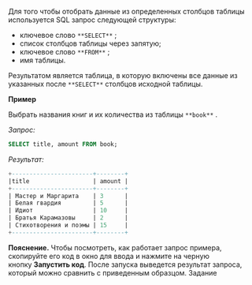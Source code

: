 
Для того чтобы отобрать данные из определенных столбцов таблицы используется SQL запрос следующей структуры: 

- ключевое слово `**SELECT**` ; 
- список столбцов таблицы через запятую; 
- ключевое слово `**FROM**` ; 
- имя таблицы.

Результатом является таблица, в которую включены все данные из указанных после `**SELECT**` столбцов исходной таблицы.

**Пример**

Выбрать названия книг и их количества из таблицы `**book**` .

_Запрос:_
```sql
SELECT title, amount FROM book;
```

_Результат:_
```sql
+-----------------------+--------+ 
|title                  | amount |
+-----------------------+--------+ 
| Мастер и Маргарита    | 3      | 
| Белая гвардия         | 5      | 
| Идиот                 | 10     | 
| Братья Карамазовы     | 2      | 
| Стихотворения и поэмы | 15     |
+-----------------------+--------+
```

**Пояснение.** Чтобы посмотреть, как работает запрос примера, скопируйте его код в окно для ввода и нажмите на черную кнопку **Запустить код**. После запуска выведется результат запроса, который можно сравнить с приведенным образцом. Задание